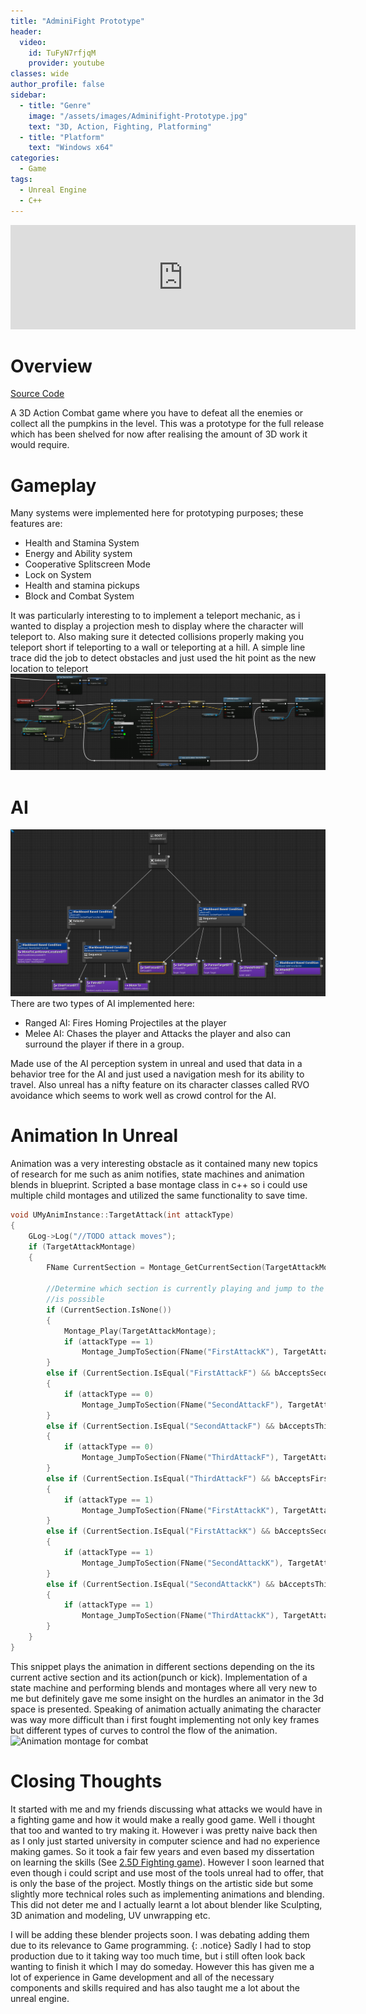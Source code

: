 ```yaml
---
title: "AdminiFight Prototype"
header:
  video:
    id: TuFyN7rfjqM
    provider: youtube
classes: wide
author_profile: false
sidebar:
  - title: "Genre"
    image: "/assets/images/Adminifight-Prototype.jpg"
    text: "3D, Action, Fighting, Platforming"
  - title: "Platform"
    text: "Windows x64"
categories:
  - Game
tags:
  - Unreal Engine
  - C++
---
```

<iframe frameborder="0" src="https://itch.io/embed/1133264?bg_color=8e9cd2" width="552" height="167"><a href="https://kayofways.itch.io/adminifight-prototype">AdminiFight-Prototype by KayOfWays</a></iframe>

# Overview
[Source Code](https://github.com/kayway/AdminiFightPrototype)

A 3D Action Combat game where you have to defeat all the enemies or collect all the pumpkins in the level. 
This was a prototype for the full release which has been shelved for now after realising the amount of 3D work it would require.

# Gameplay

Many systems were implemented here for prototyping purposes; these features are:
- Health and Stamina System
- Energy and Ability system
- Cooperative Splitscreen Mode
- Lock on System
- Health and stamina pickups
- Block and Combat System

It was particularly interesting to to implement a teleport mechanic, as i wanted to display a projection mesh to display where the character will teleport to.
Also making sure it detected collisions properly making you teleport short if teleporting to a wall or teleporting at a hill.
A simple line trace did the job to detect obstacles and just used the hit point as the new location to teleport
![Teleport Function](/assets/images/Adminifight-Teleport.png)

# AI
![Behavior Tree](/assets/images/Adminifight-Behaviortree.png)
There are two types of AI implemented here:
- Ranged AI: Fires Homing Projectiles at the player
- Melee AI: Chases the player and Attacks the player and also can surround the player if there in a group.

Made use of the AI perception system in unreal and used that data in a behavior tree for the AI and just used a navigation mesh for its ability to travel. 
Also unreal has a nifty feature on its character classes called RVO avoidance which seems to work well as crowd control for the AI. 

# Animation In Unreal
Animation was a very interesting obstacle as it contained many new topics of research for me such as anim notifies, state machines and animation blends in blueprint. 
Scripted a base montage class in c++ so i could use multiple child montages and utilized the same functionality to save time.

```c++
void UMyAnimInstance::TargetAttack(int attackType)
{
	GLog->Log("//TODO attack moves");
	if (TargetAttackMontage)
	{
		FName CurrentSection = Montage_GetCurrentSection(TargetAttackMontage);

		//Determine which section is currently playing and jump to the next section
		//is possible
		if (CurrentSection.IsNone())
		{
			Montage_Play(TargetAttackMontage);
			if (attackType == 1)
				Montage_JumpToSection(FName("FirstAttackK"), TargetAttackMontage);
		}
		else if (CurrentSection.IsEqual("FirstAttackF") && bAcceptsSecondAttackInputF)
		{
			if (attackType == 0)
				Montage_JumpToSection(FName("SecondAttackF"), TargetAttackMontage);
		}
		else if (CurrentSection.IsEqual("SecondAttackF") && bAcceptsThirdAttackInputF)
		{
			if (attackType == 0)
				Montage_JumpToSection(FName("ThirdAttackF"), TargetAttackMontage);
		}
		else if (CurrentSection.IsEqual("ThirdAttackF") && bAcceptsFirstAttackInputK)
		{
			if (attackType == 1)
				Montage_JumpToSection(FName("FirstAttackK"), TargetAttackMontage);
		}
		else if (CurrentSection.IsEqual("FirstAttackK") && bAcceptsSecondAttackInputK)
		{
			if (attackType == 1)
				Montage_JumpToSection(FName("SecondAttackK"), TargetAttackMontage);
		}
		else if (CurrentSection.IsEqual("SecondAttackK") && bAcceptsThirdAttackInputK)
		{
			if (attackType == 1)
				Montage_JumpToSection(FName("ThirdAttackK"), TargetAttackMontage);
		}
	}
}
```

This snippet plays the animation in different sections depending on the its current active section and its action(punch or kick).
Implementation of a state machine and performing blends and montages where all very new to me but definitely gave me some insight on the hurdles an animator in the 3d space is presented.
Speaking of animation actually animating the character was way more difficult than i first fought implementing not only key frames but different types of curves to control the flow of the animation.
![Animation montage for combat](/assets/images/Adminifight-CombatMontage.gif)

# Closing Thoughts
It started with me and my friends discussing what attacks we would have in a fighting game and how it would make a really good game. Well i thought that too and wanted to try making it. However i was pretty naive back then as I only just started university in computer science and had no experience making games. 
So it took a fair few years and even based my dissertation on learning the skills (See [2.5D Fighting game](https://kayway.github.io/game/2.5D-Fighting-Game/)).
However I soon learned that even though i could script and use most of the tools unreal had to offer, that is only the base of the project.
Mostly things on the artistic side but some slightly more technical roles such as implementing animations and blending.
This did not deter me and I actually learnt a lot about blender like Sculpting, 3D animation and modeling, UV unwrapping etc.

I will be adding these blender projects soon. I was debating adding them due to its relevance to Game programming.
{: .notice}
Sadly I had to stop production due to it taking way too much time, but i still often look back wanting to finish it which I may do someday. 
However this has given me a lot of experience in Game development and all of the necessary components and skills required and has also taught me a lot about the unreal engine.